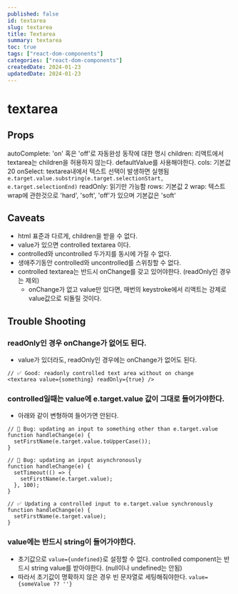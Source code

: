 ```yaml
---
published: false
id: textarea
slug: textarea
title: Textarea
summary: textarea
toc: true
tags: ["react-dom-components"]
categories: ["react-dom-components"]
createdDate: 2024-01-23
updatedDate: 2024-01-23
---
```


# textarea

## Props

autoComplete: 'on' 혹은 'off'로 자동완성 동작에 대한 명시
children: 리액트에서 textarea는 children을 허용하지 않는다. defaultValue를 사용해야한다.
cols: 기본값 20
onSelect: textarea내에서 텍스트 선택이 발생하면 실행됨 `e.target.value.substring(e.target.selectionStart, e.target.selectionEnd)`
readOnly: 읽기만 가능함
rows: 기본값 2
wrap: 텍스트 wrap에 관한것으로 'hard', 'soft', 'off'가 있으며 기본값은 'soft'


## Caveats
- html 표준과 다르게, children을 받을 수 없다.
- value가 있으면 controlled textarea 이다.
- controlled와 uncontrolled 두가지를 동시에 가질 수 없다.
- 생애주기동안 controlled와 uncontrolled를 스위칭할 수 없다.
- controlled textarea는 반드시 onChange를 갖고 있어야한다. (readOnly인 경우는 제외)
  - onChange가 없고 value만 있다면, 매번의 keystroke에서 리액트는 강제로 value값으로 되돌릴 것이다.

## Trouble Shooting

### readOnly인 경우 onChange가 없어도 된다.
- value가 있더라도, readOnly인 경우에는 onChange가 없어도 된다.
```typescriptreact
// ✅ Good: readonly controlled text area without on change
<textarea value={something} readOnly={true} />
```

### controlled일때는 value에 e.target.value 값이 그대로 들어가야한다.
- 아래와 같이 변형하여 들어가면 안된다.
```typescriptreact
// 🔴 Bug: updating an input to something other than e.target.value
function handleChange(e) {
  setFirstName(e.target.value.toUpperCase());
}

// 🔴 Bug: updating an input asynchronously
function handleChange(e) {
  setTimeout(() => {
    setFirstName(e.target.value);
  }, 100);
}

// ✅ Updating a controlled input to e.target.value synchronously
function handleChange(e) {
  setFirstName(e.target.value);
}
```

### value에는 반드시 string이 들어가야한다.
- 초기값으로 `value={undefined}`로 설정할 수 없다. controlled component는 반드시 string value를 받아야한다. (null이나 undefined는 안됨)
- 따라서 초기값이 명확하지 않은 경우 빈 문자열로 세팅해줘야한다. `value={someValue ?? ''}`
